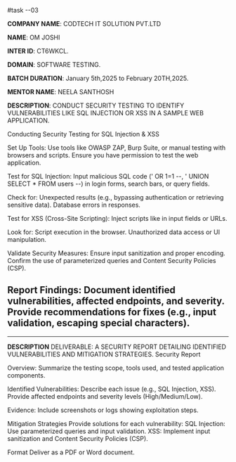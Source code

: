 #task --03

**COMPANY NAME**: CODTECH IT SOLUTION PVT.LTD

**NAME**: OM JOSHI

**INTER ID**: CT6WKCL.

**DOMAIN**: SOFTWARE TESTING.

**BATCH DURATION**: January 5th,2025 to February 20TH,2025.

**MENTOR NAME**: NEELA SANTHOSH

**DESCRIPTION**: CONDUCT SECURITY TESTING TO IDENTIFY VULNERABILITIES LIKE SQL INJECTION OR XSS IN A SAMPLE WEB APPLICATION.

Conducting Security Testing for SQL Injection & XSS

Set Up Tools:
Use tools like OWASP ZAP, Burp Suite, or manual testing with browsers and scripts.
Ensure you have permission to test the web application.

Test for SQL Injection:
Input malicious SQL code (' OR 1=1 --, ' UNION SELECT * FROM users --) in login forms, search bars, or query fields.

Check for:
Unexpected results (e.g., bypassing authentication or retrieving sensitive data).
Database errors in responses.

Test for XSS (Cross-Site Scripting): 
Inject scripts like <script>alert('XSS');</script> in input fields or URLs.

Look for:
Script execution in the browser.
Unauthorized data access or UI manipulation.

Validate Security Measures:
Ensure input sanitization and proper encoding.
Confirm the use of parameterized queries and Content Security Policies (CSP).

Report Findings:
Document identified vulnerabilities, affected endpoints, and severity.
Provide recommendations for fixes (e.g., input validation, escaping special characters).
--------------------------------------------------------------------------------------------
------------------------------------------------------------------------------------------
**DESCRIPTION** DELIVERABLE: A SECURITY REPORT DETAILING IDENTIFIED VULNERABILITIES AND MITIGATION STRATEGIES.
Security Report

Overview: Summarize the testing scope, tools used, and tested application components.

Identified Vulnerabilities:
Describe each issue (e.g., SQL Injection, XSS).
Provide affected endpoints and severity levels (High/Medium/Low).

Evidence: Include screenshots or logs showing exploitation steps.

Mitigation Strategies
Provide solutions for each vulnerability:
SQL Injection: Use parameterized queries and input validation.
XSS: Implement input sanitization and Content Security Policies (CSP).

Format
Deliver as a PDF or Word document.
